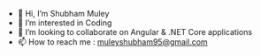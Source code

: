 - 👋 Hi, I’m Shubham Muley
- 👀 I’m interested in Coding
- 💞️ I’m looking to collaborate on Angular & .NET Core applications
- 📫 How to reach me : muleyshubham95@gmail.com

<!---
muleyshubham95/muleyshubham95 is a ✨ special ✨ repository because its `README.md` (this file) appears on your GitHub profile.
You can click the Preview link to take a look at your changes.
--->
